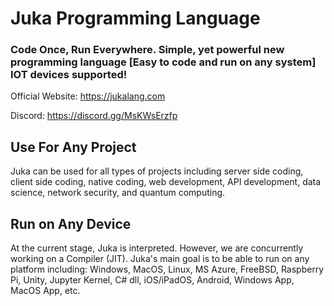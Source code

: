 # Juka Programming Language

### Code Once, Run Everywhere. Simple, yet powerful new programming language [Easy to code and run on any system] IOT devices supported!

Official Website: https://jukalang.com

Discord: https://discord.gg/MsKWsErzfp

## Use For Any Project
Juka can be used for all types of projects including server side coding, client side coding, native coding, web development, API development, data science, network security, and quantum computing.


## Run on Any Device
At the current stage, Juka is interpreted. However, we are concurrently working on a Compiler (JIT). Juka's main goal is to be able to run on any platform including:
Windows, MacOS, Linux, MS Azure, FreeBSD, Raspberry Pi, Unity, Jupyter Kernel, C# dll, iOS/iPadOS, Android, Windows App, MacOS App, etc.
